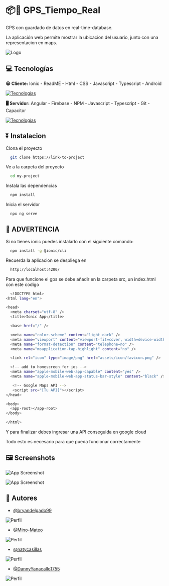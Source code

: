 # 📦📱 GPS_Tiempo_Real


GPS con guardado de datos en real-time-database.

La aplicación web permite mostrar la ubicacion del usuario, junto con
una representacion en maps.


![Logo](GPS_Tiempo_Real/Recursos/img/maps.jpeg)

## 💻 Tecnologías

**😀 Cliente:**
Ionic - ReadME - Html - CSS - Javascript - Typescript - Android

[![Tecnologías](https://simpleskill.icons.workers.dev/svg?i=ionic,readme,html5,CSS3,javascript,typescript,android)](https://skillicons.dev)

**🖥️ Servidor:**
Angular - Firebase - NPM - Javascript - Typescript - Git - Capacitor

[![Tecnologías](https://simpleskill.icons.workers.dev/svg?i=angular,firebase,npm,javascript,typescript,git,capacitor)](https://skillicons.dev)

## ⏬ Instalacion

Clona el proyecto

```bash
  git clone https://link-to-project
```

Ve a la carpeta del proyecto

```bash
  cd my-project
```

Instala las dependencias

```bash
  npm install
```

Inicia el servidor

```bash
  npx ng serve
```

## 🛑 ADVERTENCIA

Si no tienes ionic puedes instalarlo con el siguiente comando:

```bash
  npm install -g @ionic/cli
```

Recuerda la aplicacion se despliega en

```bash
  http://localhost:4200/
```


Para que funcione el gps se debe añadir en la carpeta src, un index.html con este codigo

```bash
  <!DOCTYPE html>
<html lang="en">

<head>
  <meta charset="utf-8" />
  <title>Ionic App</title>

  <base href="/" />

  <meta name="color-scheme" content="light dark" />
  <meta name="viewport" content="viewport-fit=cover, width=device-width, initial-scale=1.0, minimum-scale=1.0, maximum-scale=1.0, user-scalable=no" />
  <meta name="format-detection" content="telephone=no" />
  <meta name="msapplication-tap-highlight" content="no" />

  <link rel="icon" type="image/png" href="assets/icon/favicon.png" />

  <!-- add to homescreen for ios -->
  <meta name="apple-mobile-web-app-capable" content="yes" />
  <meta name="apple-mobile-web-app-status-bar-style" content="black" />

   <!-- Google Maps API -->
   <script src="[Tu API]"></script>
</head>

<body>
  <app-root></app-root>
</body>

</html>
```

Y para finalizar debes ingresar una API conseguida en google cloud

Todo esto es necesario para que pueda funcionar correctamente

## 🖼️ Screenshots


![App Screenshot](GPS_Tiempo_Real/Recursos/img/firebase.png)

![App Screenshot](GPS_Tiempo_Real/Recursos/img/appmaps.png)

## 👫 Autores

- [@bryandelgado99](https://github.com/bryandelgado99)

![Perfil](GPS_Tiempo_Real/Recursos/img_autores/2.jpg)

- [@Mino-Mateo](https://github.com/Mino-Mateo)

![Perfil](GPS_Tiempo_Real/Recursos/img_autores/1.jpg)

- [@natycasillas](https://github.com/natycasillas)

![Perfil](GPS_Tiempo_Real/Recursos/img_autores/4.jpg)

- [@DannyYanacallo1755](https://github.com/DannyYanacallo1755)

![Perfil](GPS_Tiempo_Real/Recursos/img_autores/3.jpg)
